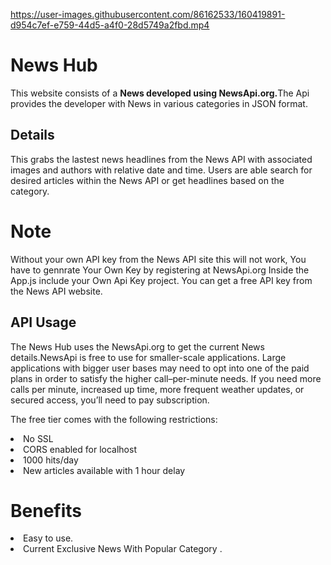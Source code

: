 https://user-images.githubusercontent.com/86162533/160419891-d954c7ef-e759-44d5-a4f0-28d5749a2fbd.mp4

# News Hub
This website consists of a <b>News  developed using NewsApi.org.</b>The Api provides the developer with News in various categories in JSON format.

## Details
This grabs the lastest news headlines from the News API with associated images and authors with relative date and time. 
Users are able search for desired articles within the News API or get headlines based on the category.

# Note
Without your own  API key from the News API site this will not work, You have to gennrate Your Own Key by registering at NewsApi.org
Inside the App.js include your Own Api Key project. You can get a free API key from the News API website.


## API Usage
The News Hub uses the NewsApi.org to get the current News details.NewsApi is free to use for smaller-scale applications. Large applications with bigger user bases may need to opt into one of the paid plans in order to satisfy the higher call–per-minute needs. If you need more calls per minute, increased up time, more frequent weather updates, or secured access, you’ll need to pay subscription.

The free tier comes with the following restrictions:

<li>No SSL</li>
<li>CORS enabled for localhost</li>
<li>1000 hits/day</li>
<li>New articles available with 1 hour delay</li>

# Benefits

<li>Easy to use.</li>
<li>Current Exclusive News With Popular Category .</li>
